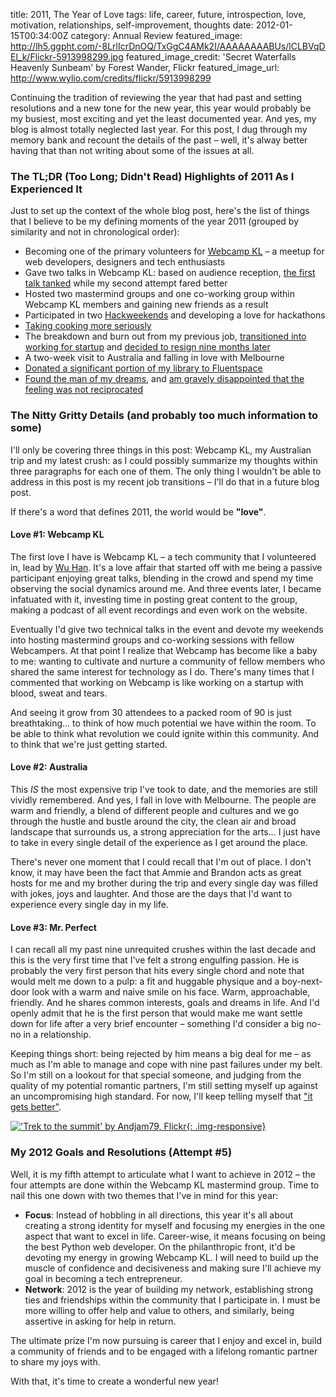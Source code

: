 title: 2011, The Year of Love
tags: life, career, future, introspection, love, motivation, relationships, self-improvement, thoughts
date: 2012-01-15T00:34:00Z
category: Annual Review
featured_image: http://lh5.ggpht.com/-8LrlIcrDnOQ/TxGgC4AMk2I/AAAAAAAABUs/lCLBVqDEl_k/Flickr-5913998299.jpg
featured_image_credit: 'Secret Waterfalls Heavenly Sunbeam' by Forest Wander, Flickr
featured_image_url: http://www.wylio.com/credits/flickr/5913998299

Continuing the tradition of reviewing the year that had past and setting resolutions and a new tone for the new year, this year would probably be my busiest, most exciting and yet the least documented year. And yes, my blog is almost totally neglected last year. For this post, I dug through my memory bank and recount the details of the past – well, it's alway better having that than not writing about some of the issues at all.

### The TL;DR (Too Long; Didn't Read) Highlights of 2011 As I Experienced It

Just to set up the context of the whole blog post, here's the list of things that I believe to be my defining moments of the year 2011 (grouped by similarity and not in chronological order):

- Becoming one of the primary volunteers for [Webcamp KL](http://www.facebook.com/groups/webcamp/) – a meetup for web developers, designers and tech enthusiasts
- Gave two talks in Webcamp KL: based on audience reception, [the first talk tanked]({filename}/blog/2011/major-shifts-the-adventures-continues.md) while my second attempt fared better
- Hosted two mastermind groups and one co-working group within Webcamp KL members and gaining new friends as a result
- Participated in two [Hackweekends](http://hack.weekend.my/) and developing a love for hackathons
- [Taking cooking more seriously]({filename}/blog/2011/the-joys-of-cooking.md)
- The breakdown and burn out from my previous job, [transitioned into working for startup]({filename}/blog/2011/major-shifts-the-adventures-continues.md) and [decided to resign nine months later]({filename}/blog/2011/i-quit.md)
- A two-week visit to Australia and falling in love with Melbourne
- [Donated a significant portion of my library to Fluentspace]({filename}/blog/2011/purging-treasured-possessions.md)
- [Found the man of my dreams]({filename}/blog/2011/seeing-you-again.md), and [am gravely disappointed that the feeling was not reciprocated]({filename}/blog/2011/the-thing-called-love.md)

### The Nitty Gritty Details (and probably too much information to some)

I'll only be covering three things in this post: Webcamp KL, my Australian trip and my latest crush: as I could possibly summarize my thoughts within three paragraphs for each one of them. The only thing I wouldn't be able to address in this post is my recent job transitions – I'll do that in a future blog post.

If there's a word that defines 2011, the world would be **"love"**.

#### Love #1: Webcamp KL
The first love I have is Webcamp KL – a tech community that I volunteered in, lead by [Wu Han](http://twitter.com/ngeow). It's a love affair that started off with me being a passive participant enjoying great talks, blending in the crowd and spend my time observing the social dynamics around me. And three events later, I became infatuated with it, investing time in posting great content to the group, making a podcast of all event recordings and even work on the website.

Eventually I'd give two technical talks in the event and devote my weekends into hosting mastermind groups and co-working sessions with fellow Webcampers. At that point I realize that Webcamp has become like a baby to me: wanting to cultivate and nurture a community of fellow members who shared the same interest for technology as I do. There's many times that I commented that working on Webcamp is like working on a startup with blood, sweat and tears.

And seeing it grow from 30 attendees to a packed room of 90 is just breathtaking… to think of how much potential we have within the room. To be able to think what revolution we could ignite within this community. And to think that we're just getting started.

#### Love #2: Australia

This *IS* the most expensive trip I've took to date, and the memories are still vividly remembered. And yes, I fall in love with Melbourne. The people are warm and friendly, a blend of different people and cultures and we go through the hustle and bustle around the city, the clean air and broad landscape that surrounds us, a strong appreciation for the arts… I just have to take in every single detail of the experience as I get around the place.

There's never one moment that I could recall that I'm out of place. I don't know, it may have been the fact that Ammie and Brandon acts as great hosts for me and my brother during the trip and every single day was filled with jokes, joys and laughter. And those are the days that I'd want to experience every single day in my life.

#### Love #3: Mr. Perfect

I can recall all my past nine unrequited crushes within the last decade and this is the very first time that I've felt a strong engulfing passion. He is probably the very first person that hits every single chord and note that would melt me down to a pulp: a fit and huggable physique and a boy-next-door look with a warm and naive smile on his face. Warm, approachable, friendly. And he shares common interests, goals and dreams in life.  And I'd openly admit that he is the first person that would make me want settle down for life after a very brief encounter – something I'd consider a big no-no in a relationship.

Keeping things short: being rejected by him means a big deal for me – as much as I'm able to manage and cope with nine past failures under my belt. So I'm still on a lookout for that special someone, and judging from the quality of my potential romantic partners, I'm still setting myself up against an uncompromising high standard. For now, I'll keep telling myself that ["it gets better"](http://itgetsbetter.org/).

[
  !['Trek to the summit' by Andjam79, Flickr](http://lh4.ggpht.com/-FKbf3vPL4sE/TxGG8KzGb3I/AAAAAAAABUk/rIIoKcaLgrU/Flickr-2346572987.jpg){: .img-responsive}
](http://www.wylio.com/credits/flickr/2346572987)

### My 2012 Goals and Resolutions (Attempt #5)

Well, it is my fifth attempt to articulate what I want to achieve in 2012 – the four attempts are done within the Webcamp KL mastermind group. Time to nail this one down with two themes that I've in mind for this year:

- **Focus**: Instead of hobbling in all directions, this year it's all about creating a strong identity for myself and focusing my energies in the one aspect that want to excel in life. Career-wise, it means focusing on being the best Python web developer. On the philanthropic front, it'd be devoting my energy in growing Webcamp KL. I will need to build up the muscle of confidence and decisiveness and making sure I'll achieve my goal in becoming a tech entrepreneur.
- **Network**: 2012 is the year of building my network, establishing strong ties and friendships within the community that I participate in. I must be more willing to offer help and value to others, and similarly, being assertive in asking for help in return.

The ultimate prize I'm now pursuing is career that I enjoy and excel in, build a community of friends and to be engaged with a lifelong romantic partner to share my joys with.

With that, it's time to create a wonderful new year!

